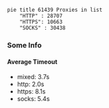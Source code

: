 
```mermaid
pie title 61439 Proxies in list
    "HTTP" : 28707
    "HTTPS": 10663
    "SOCKS" : 30438
```

### Some Info
#### Average Timeout

- mixed: 3.7s
- http: 2.0s
- https: 8.1s
- socks: 5.4s
